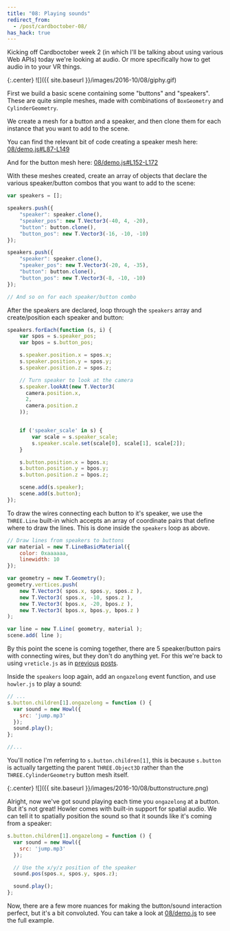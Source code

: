 ```yaml
---
title: "08: Playing sounds"
redirect_from:
  - /post/cardboctober-08/
has_hack: true
---
```


Kicking off Cardboctober week 2 (in which I'll be talking about using various Web APIs) today we're looking at audio. Or more specifically how to get audio in to your VR things.

<!-- more -->

{:.center}
![]({{ site.baseurl }}/images/2016-10/08/giphy.gif)

First we build a basic scene containing some "buttons" and "speakers". These are quite simple meshes, made with combinations of `BoxGeometry` and `CylinderGeometry`.

We create a mesh for a button and a speaker, and then clone them for each instance that you want to add to the scene.

You can find the relevant bit of code creating a speaker mesh here: [08/demo.js#L87-L149](https://github.com/cardboctober/max/blob/master/08/demo.js#L87-L149)

And for the button mesh here: [08/demo.js#L152-L172](https://github.com/cardboctober/max/blob/master/08/demo.js#L152-L172)

With these meshes created, create an array of objects that declare the various speaker/button combos that you want to add to the scene:

```javascript
var speakers = [];

speakers.push({
    "speaker": speaker.clone(),
    "speaker_pos": new T.Vector3(-40, 4, -20),
    "button": button.clone(),
    "button_pos": new T.Vector3(-16, -10, -10)
});

speakers.push({
    "speaker": speaker.clone(),
    "speaker_pos": new T.Vector3(-20, 4, -35),
    "button": button.clone(),
    "button_pos": new T.Vector3(-8, -10, -10)
});

// And so on for each speaker/button combo

```

After the speakers are declared, loop through the `speakers` array and create/position each speaker and button:

```javascript
speakers.forEach(function (s, i) {
    var spos = s.speaker_pos;
    var bpos = s.button_pos;

    s.speaker.position.x = spos.x;
    s.speaker.position.y = spos.y;
    s.speaker.position.z = spos.z;

    // Turn speaker to look at the camera
    s.speaker.lookAt(new T.Vector3(
      camera.position.x,
      2,
      camera.position.z
    ));


    if ('speaker_scale' in s) {
        var scale = s.speaker_scale;
        s.speaker.scale.set(scale[0], scale[1], scale[2]);
    }

    s.button.position.x = bpos.x;
    s.button.position.y = bpos.y;
    s.button.position.z = bpos.z;

    scene.add(s.speaker);
    scene.add(s.button);
});
```

To draw the wires connecting each button to it's speaker, we use the `THREE.Line` built-in which accepts an array of coordinate pairs that define where to draw the lines. This is done inside the `speakers` loop as above.

```javascript
// Draw lines from speakers to buttons
var material = new T.LineBasicMaterial({
    color: 0xaaaaaa,
    linewidth: 10
});

var geometry = new T.Geometry();
geometry.vertices.push(
    new T.Vector3( spos.x, spos.y, spos.z ),
    new T.Vector3( spos.x, -10, spos.z ),
    new T.Vector3( bpos.x, -20, bpos.z ),
    new T.Vector3( bpos.x, bpos.y, bpos.z )
);

var line = new T.Line( geometry, material );
scene.add( line );
```

By this point the scene is coming together, there are 5 speaker/button pairs with connecting wires, but they don't do anything yet. For this we're back to using `vreticle.js` as in [previous](/post/cardboctober-03) [posts](/post/cardboctober-06).

Inside the `speakers` loop again, add an `ongazelong` event function, and use `howler.js` to play a sound:

```javascript
// ...
s.button.children[1].ongazelong = function () {
  var sound = new Howl({
    src: 'jump.mp3'
  });
  sound.play();
};

//...
```

You'll notice I'm referring to `s.button.children[1]`, this is because `s.button` is actually targetting the parent `THREE.Object3D` rather than the `THREE.CylinderGeometry` button mesh itself.

{:.center}
![]({{ site.baseurl }}/images/2016-10/08/buttonstructure.png)

Alright, now we've got sound playing each time you `ongazelong` at a button. But it's not great! Howler comes with built-in support for spatial audio. We can tell it to spatially position the sound so that it sounds like it's coming from a speaker:

```javascript
s.button.children[1].ongazelong = function () {
  var sound = new Howl({
    src: 'jump.mp3'
  });

  // Use the x/y/z position of the speaker
  sound.pos(spos.x, spos.y, spos.z);

  sound.play();
};
```

Now, there are a few more nuances for making the button/sound interaction perfect, but it's a bit convoluted. You can take a look at [08/demo.js](https://github.com/cardboctober/max/blob/master/08/demo.js) to see the full example.
